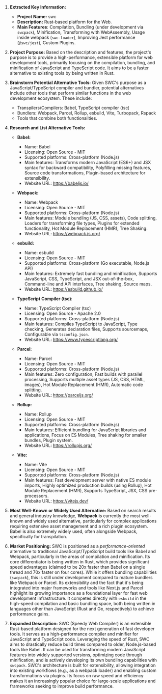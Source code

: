 1.  **Extracted Key Information:**
    *   **Project Name:** swc
    *   **Description:** Rust-based platform for the Web.
    *   **Main Features:** Compilation, Bundling (under development via `swcpack`), Minification, Transforming with WebAssembly, Usage inside webpack (`swc-loader`), Improving Jest performance (`@swc/jest`), Custom Plugins.

2.  **Project Purpose:**
    Based on the description and features, the project's purpose is to provide a high-performance, extensible platform for web development tools, primarily focusing on the compilation, bundling, and minification of JavaScript and TypeScript code. It aims to be a faster alternative to existing tools by being written in Rust.

3.  **Brainstorm Potential Alternative Tools:**
    Given SWC's purpose as a JavaScript/TypeScript compiler and bundler, potential alternatives include other tools that perform similar functions in the web development ecosystem. These include:
    *   Transpilers/Compilers: Babel, TypeScript compiler (tsc)
    *   Bundlers: Webpack, Parcel, Rollup, esbuild, Vite, Turbopack, Rspack
    *   Tools that combine both functionalities.

4.  **Research and List Alternative Tools:**

    *   **Babel:**
        *   Name: Babel
        *   Licensing: Open Source - MIT
        *   Supported platforms: Cross-platform (Node.js)
        *   Main features: Transforms modern JavaScript (ES6+) and JSX syntax for backward compatibility, Polyfilling missing features, Source code transformations, Plugin-based architecture for extensibility.
        *   Website URL: https://babeljs.io/

    *   **Webpack:**
        *   Name: Webpack
        *   Licensing: Open Source - MIT
        *   Supported platforms: Cross-platform (Node.js)
        *   Main features: Module bundling (JS, CSS, assets), Code splitting, Loaders for transforming file types, Plugins for extended functionality, Hot Module Replacement (HMR), Tree Shaking.
        *   Website URL: https://webpack.js.org/

    *   **esbuild:**
        *   Name: esbuild
        *   Licensing: Open Source - MIT
        *   Supported platforms: Cross-platform (Go executable, Node.js API)
        *   Main features: Extremely fast bundling and minification, Supports JavaScript, CSS, TypeScript, and JSX out-of-the-box, Command-line and API interfaces, Tree shaking, Source maps.
        *   Website URL: https://esbuild.github.io/

    *   **TypeScript Compiler (tsc):**
        *   Name: TypeScript Compiler (tsc)
        *   Licensing: Open Source - Apache 2.0
        *   Supported platforms: Cross-platform (Node.js)
        *   Main features: Compiles TypeScript to JavaScript, Type checking, Generates declaration files, Supports sourcemaps, Configurable via `tsconfig.json`.
        *   Website URL: https://www.typescriptlang.org/

    *   **Parcel:**
        *   Name: Parcel
        *   Licensing: Open Source - MIT
        *   Supported platforms: Cross-platform (Node.js)
        *   Main features: Zero configuration, Fast builds with parallel processing, Supports multiple asset types (JS, CSS, HTML, images), Hot Module Replacement (HMR), Automatic code splitting.
        *   Website URL: https://parceljs.org/

    *   **Rollup:**
        *   Name: Rollup
        *   Licensing: Open Source - MIT
        *   Supported platforms: Cross-platform (Node.js)
        *   Main features: Efficient bundling for JavaScript libraries and applications, Focus on ES Modules, Tree shaking for smaller bundles, Plugin system.
        *   Website URL: https://rollupjs.org/

    *   **Vite:**
        *   Name: Vite
        *   Licensing: Open Source - MIT
        *   Supported platforms: Cross-platform (Node.js)
        *   Main features: Fast development server with native ES module imports, Highly optimized production builds (using Rollup), Hot Module Replacement (HMR), Supports TypeScript, JSX, CSS pre-processors.
        *   Website URL: https://vitejs.dev/

5.  **Most Well-Known or Widely Used Alternative:**
    Based on search results and general industry knowledge, **Webpack** is currently the most well-known and widely used alternative, particularly for complex applications requiring extensive asset management and a rich plugin ecosystem. Babel is also extremely widely used, often alongside Webpack, specifically for transpilation.

6.  **Market Positioning:**
    SWC is positioned as a *performance-oriented* alternative to traditional JavaScript/TypeScript build tools like Babel and Webpack, particularly in the areas of compilation and minification. Its core differentiator is being written in Rust, which provides significant speed advantages (claimed to be 20x faster than Babel on a single thread and 70x faster on four cores). While it offers bundling capabilities (`swcpack`), this is still under development compared to mature bundlers like Webpack or Parcel. Its extensibility and the fact that it's being integrated into major frameworks and tools like Next.js and Parcel highlight its growing importance as a foundational layer for fast web development infrastructure. It competes directly with `esbuild` in the high-speed compilation and basic bundling space, both being written in languages other than JavaScript (Rust and Go, respectively) to achieve performance gains.

7.  **Expanded Description:**
    SWC (Speedy Web Compiler) is an extensible Rust-based platform designed for the next generation of fast developer tools. It serves as a high-performance compiler and minifier for JavaScript and TypeScript code. Leveraging the speed of Rust, SWC aims to drastically reduce build times compared to older, Node.js-based tools like Babel. It can be used for transforming modern JavaScript features into widely supported versions, optimizing code through minification, and is actively developing its own bundling capabilities with `swcpack`. SWC's architecture is built for extensibility, allowing integration into existing workflows (e.g., as a webpack loader) and enabling custom transformations via plugins. Its focus on raw speed and efficiency makes it an increasingly popular choice for large-scale applications and frameworks seeking to improve build performance.